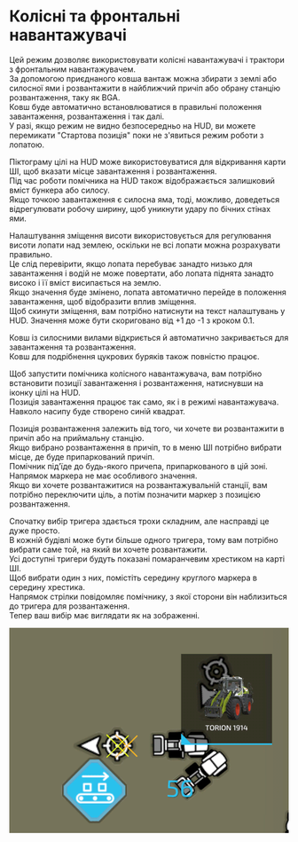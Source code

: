 # Колісні та фронтальні навантажувачі

  
Цей режим дозволяє використовувати колісні навантажувачі і трактори з фронтальним навантажувачем.  
За допомогою приєднаного ковша вантаж можна збирати з землі або силосної ями і розвантажити в найближчий причіп або обрану станцію розвантаження, таку як BGA.  
Ковш буде автоматично встановлюватися в правильні положення завантаження, розвантаження і так далі.  
У разі, якщо режим не видно безпосередньо на HUD, ви можете перемикати "Стартова позиція" поки не з'явиться режим роботи з лопатою.  
  
Піктограму цілі на HUD може використовуватися для відкривання карти ШІ, щоб вказати місце завантаження і розвантаження.  
Під час роботи помічника на HUD також відображається залишковий вміст бункера або силосу.  
Якщо точкою завантаження є силосна яма, тоді, можливо, доведеться відрегулювати робочу ширину, щоб уникнути удару по бічних стінах ями.  
  
Налаштування зміщення висоти використовується для регулювання висоти лопати над землею, оскільки не всі лопати можна розрахувати правильно.  
Це слід перевірити, якщо лопата перебуває занадто низько для завантаження і водій не може повертати, або лопата піднята занадто високо і її вміст висипається на землю.  
Якщо значення буде змінено, лопата автоматично перейде в положення завантаження, щоб відобразити вплив зміщення.  
Щоб скинути зміщення, вам потрібно натиснути на текст налаштувань у HUD. Значення може бути скориговано від +1 до -1 з кроком 0.1.  
  
Ковш із силосними вилами відкриється й автоматично закривається для завантаження та розвантаження.  
Ковш для подрібнення цукрових буряків також повністю працює.  


  
Щоб запустити помічника колісного навантажувача, вам потрібно встановити позиції завантаження і розвантаження, натиснувши на іконку цілі на HUD.  
Позиція завантаження працює так само, як і в режимі навантажувача. Навколо насипу буде створено синій квадрат.  
  
Позиція розвантаження залежить від того, чи хочете ви розвантажити в причіп або на приймальну станцію.  
Якщо вибрано розвантаження в причіп, то в меню ШІ потрібно вибрати місце, де буде припаркований причіп.  
Помічник під'їде до будь-якого причепа, припаркованого в цій зоні. Напрямок маркера не має особливого значення.  
Якщо ви хочете розвантажитися на розвантажувальній станції, вам потрібно переключити ціль, а потім позначити маркер з позицією розвантаження.  


  
Спочатку вибір тригера здається трохи складним, але насправді це дуже просто.  
В кожній будівлі може бути більше одного тригера, тому вам потрібно вибрати саме той, на який ви хочете розвантажити.  
Усі доступні тригери будуть показані помаранчевим хрестиком на карті ШІ.  
Щоб вибрати один з них, помістіть середину круглого маркера в середину хрестика.  
Напрямок стрілки повідомляє помічнику, з якої сторони він наблизиться до тригера для розвантаження.  
Тепер ваш вибір має виглядати як на зображенні.  


![Image](../assets/images/shovelloadertrigger_0_0_830_610.png)

